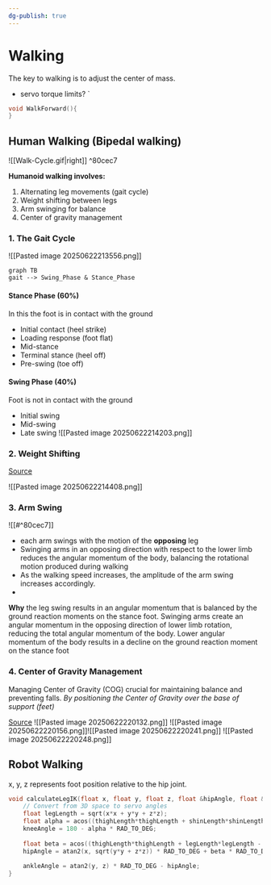 ```yaml
---
dg-publish: true
---
```


# Walking
The key to walking is to adjust the center of mass. 
-  servo torque limits?
`
```cpp
void WalkForward(){
}
```


## Human Walking  (Bipedal walking)
![[Walk-Cycle.gif|right]] ^80cec7

**Humanoid walking involves:**
1. Alternating leg movements (gait cycle)
2. Weight shifting between legs
3. Arm swinging for balance
4. Center of gravity management
### 1. The Gait Cycle

![[Pasted image 20250622213556.png]]

```mermaid
graph TB 
gait --> Swing_Phase & Stance_Phase
```
#### Stance Phase (60%)
In this the foot is in contact with the ground 
- Initial contact (heel strike)
- Loading response (foot flat)
- Mid-stance
- Terminal stance (heel off)
- Pre-swing (toe off)
#### Swing Phase  (40%)
Foot is  not in contact with the ground 
- Initial swing
- Mid-swing
- Late swing
![[Pasted image 20250622214203.png]]

### 2. Weight Shifting
[Source](https://www.med.umich.edu/1libr/PMR/BalanceExercises/Weight%20Shifting%20-%20Side%20to%20Side.pdf)

![[Pasted image 20250622214408.png]]

### 3. Arm Swing

![[#^80cec7]]


- each arm swings with the motion of the **opposing** leg
- Swinging arms in an opposing direction with respect to the lower limb reduces the angular momentum of the body, balancing the rotational motion produced during walking
- As the walking speed increases, the amplitude of the arm swing increases accordingly.
- 
**Why**
 the leg swing results in an angular momentum that is balanced by the ground reaction moments on the stance foot. Swinging arms create an angular momentum in the opposing direction of lower limb rotation, reducing the total angular momentum of the body. Lower angular momentum of the body results in a decline on the ground reaction moment on the stance foot


### 4. Center of Gravity Management
Managing Center of Gravity (COG) crucial for maintaining balance and preventing falls. *By positioning the Center of Gravity over the base of support (feet)*
 
 [Source](https://en.egaco.com/11537/)
 ![[Pasted image 20250622220132.png]]
![[Pasted image 20250622220156.png]]![[Pasted image 20250622220241.png]]
![[Pasted image 20250622220248.png]]

## Robot Walking
x, y, z represents foot position relative to the hip joint.

```cpp
void calculateLegIK(float x, float y, float z, float &hipAngle, float &kneeAngle, float &ankleAngle) {
    // Convert from 3D space to servo angles
    float legLength = sqrt(x*x + y*y + z*z);
    float alpha = acos((thighLength*thighLength + shinLength*shinLength - legLength*legLength) / (2*thighLength*shinLength));
    kneeAngle = 180 - alpha * RAD_TO_DEG;
    
    float beta = acos((thighLength*thighLength + legLength*legLength - shinLength*shinLength) / (2*thighLength*legLength));
    hipAngle = atan2(x, sqrt(y*y + z*z)) * RAD_TO_DEG + beta * RAD_TO_DEG;
    
    ankleAngle = atan2(y, z) * RAD_TO_DEG - hipAngle;
}
```